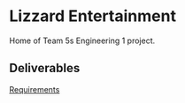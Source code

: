 # Lizzard Entertainment
Home of Team 5s Engineering 1 project.

## Deliverables
[Requirements](https://en.wikipedia.org/wiki/Hello_(Adele_song))
